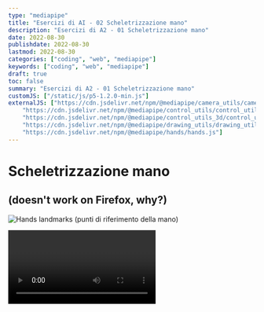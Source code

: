 ```yaml
---
type: "mediapipe"
title: "Esercizi di AI - 02 Scheletrizzazione mano"
description: "Esercizi di A2 - 01 Scheletrizzazione mano"
date: 2022-08-30
publishdate: 2022-08-30
lastmod: 2022-08-30
categories: ["coding", "web", "mediapipe"]
keywords: ["coding", "web", "mediapipe"]
draft: true
toc: false
summary: "Esercizi di A2 - 01 Scheletrizzazione mano"
customJS: ["/static/js/p5-1.2.0-min.js"]
externalJS: ["https://cdn.jsdelivr.net/npm/@mediapipe/camera_utils/camera_utils.js", 
    "https://cdn.jsdelivr.net/npm/@mediapipe/control_utils/control_utils.js",
    "https://cdn.jsdelivr.net/npm/@mediapipe/control_utils_3d/control_utils_3d.js",
    "https://cdn.jsdelivr.net/npm/@mediapipe/drawing_utils/drawing_utils.js",
    "https://cdn.jsdelivr.net/npm/@mediapipe/hands/hands.js"]
---
```


# Scheletrizzazione mano

## (doesn't work on Firefox, why?)
<!-- L'errore su Firefox sembra simile a questo 
  <a href="https://github.com/google/mediapipe/issues/2704">https://github.com/google/mediapipe/issues/2704</a>  
  devo sperare in un aggiornamento delle librerie 
-->

![Hands landmarks (punti di riferimento della mano)](https://google.github.io/mediapipe/images/mobile/hand_landmarks.png)

<div class="container">
    <div id="handsModel"></div>
    <video class="input_video"></video>
</div>

<script>
      
    let canvas = null;
    let videoElement;
    let camera;
    let hands;
    let results;
    
    function onResults(risultati) {
        results = risultati;
        console.info("risultati letti");
    }

    let imgHand;
    function preload() {
        imgHand = loadImage('/static/coding/web/mediapipe/rightHand.png');
    }

    function setup() {
        console.info("setup canvas");
        
        let canvasNode = document.querySelector('#handsModel');
        let cw = canvasNode.parentNode.clientWidth;
        canvas = createCanvas(640, 480).parent('handsModel');
        canvas.class('output_canvas');
        background("black");

        console.info("setup hands model");
        const videoElement = document.getElementsByClassName('input_video')[0];

        const hands = new Hands({locateFile: (file) => {
            return `https://cdn.jsdelivr.net/npm/@mediapipe/hands/${file}`;
        }});
        hands.setOptions({
            maxNumHands: 2,
            modelComplexity: 1,
            minDetectionConfidence: 0.5,
            minTrackingConfidence: 0.5
        });
        hands.onResults(onResults);

        console.info("setup camera")
        const camera = new Camera(videoElement, {
            onFrame: async () => {
                await hands.send({image: videoElement});
            },
            width: 1280,
            height: 720
        });
        
        camera.start();
        console.info("end setup")
    }

    function draw() {

        if (results !== undefined && results.image !== undefined) {
            //console.dir(results.image);
            //image(results.image, 0, 0);
        }

        fill("white");
        strokeWeight(1);
        let mano0 = [];
        if (results === undefined || results.multiHandLandmarks === undefined ||
                results.multiHandLandmarks.length === undefined || results.multiHandLandmarks.length == 0) {
            background("black");
            text("VUOTO", 30, 30);
            mano0 = undefined;
        } else {
            mano0 = results.multiHandLandmarks[0];
            background("green");
            text("PIENO", 30, 30);           
        }

        if (mano0 !== undefined && mano0[0] !== undefined ) {
            console.info(mano0[0].x * 640 + " - " + mano0[0].y * 480, 60, 60);
            
            strokeWeight(5);
            stroke("white");
            for (let i=0; i<mano0.length; i++) {
                point(mano0[i].x * 640, mano0[i].y * 480);
            }

            handTopLeftX = mano0[4].x * 640;
            handTopLeftY = mano0[12].y * 480;
            handWidth = mano0[20].x * 640 - mano0[4].x * 640;
            handHeight = mano0[0].y * 480 - mano0[12].y * 480;
            console.info(` image ${handTopLeftX}, ${handTopLeftY}, ${handWidth}, ${handHeight}`)
            image(imgHand, handTopLeftX, handTopLeftY, handWidth, handHeight);
        }
    }
</script>